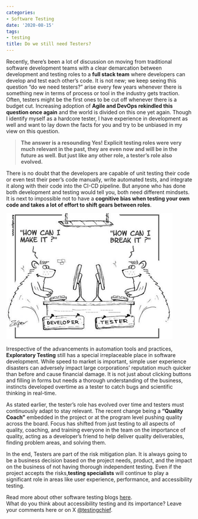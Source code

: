 ```yaml
---
categories:
- Software Testing
date: '2020-08-15'
tags:
- testing
title: Do we still need Testers?
---
```


Recently, there’s been a lot of discussion on moving from traditional software
development teams with a clear demarcation between development and testing
roles to a **full stack team** where developers can develop and test each
other’s code. It is not new; we keep seeing this question “do we need
testers?” arise every few years whenever there is something new in terms of
process or tool in the industry gets traction. Often, testers might be the
first ones to be cut off whenever there is a budget cut. Increasing adoption
of **Agile and DevOps rekindled this question once again** and the world is
divided on this one yet again. Though I identify myself as a hardcore tester,
I have experience in development as well and want to lay down the facts for
you and try to be unbiased in my view on this question.

> **The answer is a resounding Yes! Explicit testing roles were very much
> relevant in the past, they are even now and will be in the future as well.
> But just like any other role, a tester’s role also evolved.**

There is no doubt that the developers are capable of unit testing their code
or even test their peer’s code manually, write automated tests, and integrate
it along with their code into the CI-CD pipeline. But anyone who has done both
development and testing would tell you, both need different mindsets. It is
next to impossible not to have a **cognitive bias when testing your own code
and takes a lot of effort to shift gears between roles**.

![](/assets/img/posts/dev-vs.-tester.png)

Irrespective of the advancements in automation tools and practices,
**Exploratory Testing** still has a special irreplaceable place in software
development. While speed to market is important, simple user experience
disasters can adversely impact large corporations’ reputation much quicker
than before and cause financial damage. It is not just about clicking buttons
and filling in forms but needs a thorough understanding of the business,
instincts developed overtime as a tester to catch bugs and scientific thinking
in real-time.

As stated earlier, the tester’s role has evolved over time and testers must
continuously adapt to stay relevant. The recent change being a **“Quality
Coach”** embedded in the project or at the program level pushing quality
across the board. Focus has shifted from just testing to all aspects of
quality, coaching, and training everyone in the team on the importance of
quality, acting as a developer’s friend to help deliver quality deliverables,
finding problem areas, and solving them.

In the end, Testers are part of the risk mitigation plan. It is always going
to be a business decision based on the project needs, product, and the impact
on the business of not having thorough independent testing. Even if the
project accepts the risks,**testing specialists** will continue to play a
significant role in areas like user experience, performance, and accessibility
testing.

Read more about other software testing blogs
[here](https://skthetester.github.io/).  
What do you think about accessibility testing and its importance? Leave your
comments here or on X [@testingchief](https://x.com/testingchief).